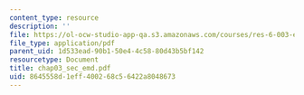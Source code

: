 ```yaml
---
content_type: resource
description: ''
file: https://ol-ocw-studio-app-qa.s3.amazonaws.com/courses/res-6-003-electromechanical-dynamics-spring-2009/8645558d1eff400268c56422a8048673_chap03_sec_emd.pdf
file_type: application/pdf
parent_uid: 1d533ead-90b1-50e4-4c58-80d43b5bf142
resourcetype: Document
title: chap03_sec_emd.pdf
uid: 8645558d-1eff-4002-68c5-6422a8048673
---
```

